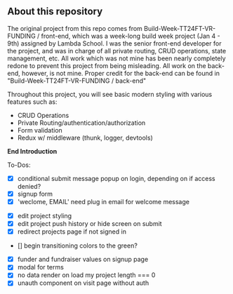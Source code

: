 ## About this repository

The original project from this repo comes from Build-Week-TT24FT-VR-FUNDING
/
front-end, which was a week-long build week project (Jan 4 - 9th) assigned by Lambda School. I was the senior front-end developer for the project, and was in charge of all private routing, CRUD operations, state management, etc. All work which was not mine has been nearly completely redone to prevent this project from being misleading. All work on the back-end, however, is not mine. Proper credit for the back-end can be found in "Build-Week-TT24FT-VR-FUNDING
/
back-end"

Throughout this project, you will see basic modern styling with various features such as:

- CRUD Operations
- Private Routing/authentication/authorization
- Form validation
- Redux w/ middleware (thunk, logger, devtools)

**End Introduction**

To-Dos:

- [x] conditional submit message popup on login, depending on if access denied?
- [x] signup form
- [x] 'weclome, EMAIL' need plug in email for welcome message

* [x] edit project styling
* [x] edit project push history or hide screen on submit
* [x] redirect projects page if not signed in
* [] begin transitioning colors to the green?
* [x] funder and fundraiser values on signup page
* [x] modal for terms
* [x] no data render on load my project length === 0
* [x] unauth component on visit page without auth
